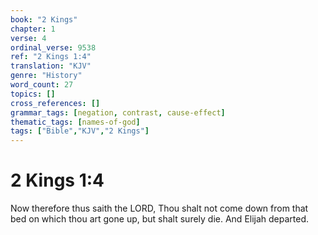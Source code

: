 ```yaml
---
book: "2 Kings"
chapter: 1
verse: 4
ordinal_verse: 9538
ref: "2 Kings 1:4"
translation: "KJV"
genre: "History"
word_count: 27
topics: []
cross_references: []
grammar_tags: [negation, contrast, cause-effect]
thematic_tags: [names-of-god]
tags: ["Bible","KJV","2 Kings"]
---
```


# 2 Kings 1:4

Now therefore thus saith the LORD, Thou shalt not come down from that bed on which thou art gone up, but shalt surely die. And Elijah departed.
